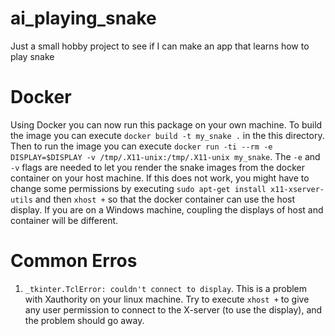 # ai_playing_snake
Just a small hobby project to see if I can make an app that learns how to play snake

# Docker 
Using Docker you can now run this package on your own machine. To build the image you can execute `docker build -t my_snake .` in the this directory. Then to run the image you can execute `docker run -ti --rm -e DISPLAY=$DISPLAY -v /tmp/.X11-unix:/tmp/.X11-unix my_snake`. The `-e` and `-v` flags are needed to let you render the snake images from the docker container on your host machine. If this does not work, you might have to change some permissions by executing `sudo apt-get install x11-xserver-utils` and then `xhost +` so that the docker container can use the host display. If you are on a Windows machine, coupling the displays of host and container will be different.

# Common Erros
1. `_tkinter.TclError: couldn't connect to display`. This is a problem with Xauthority on your linux machine. Try to execute `xhost +` to give any user permission to connect to the X-server (to use the display), and the problem should go away.


